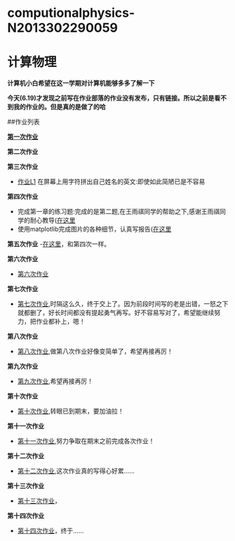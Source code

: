 # computionalphysics-N2013302290059
计算物理
======
**计算机小白希望在这一学期对计算机能够多多了解一下**

**今天(6.19)才发现之前写在作业部落的作业没有发布，只有链接。所以之前是看不到我的作业的。但是真的是做了的哈**

##作业列表

**[第一次作业](https://stackedit.io/editor)**

**第二次作业**

**第三次作业**
- [作业L1](https://raw.githubusercontent.com/tongqiancao/computionalphysics-N2013302290059/master/homework3/homework3.py) 在屏幕上用字符拼出自己姓名的英文:即使如此简陋已是不容易 

**第四次作业**
- 完成第一章的练习题:完成的是第二题,在王雨祺同学的帮助之下,感谢王雨祺同学的耐心教导([在这里](https://raw.githubusercontent.com/tongqiancao/computionalphysics-N2013302290059/master/homework4/homeworr4.2.py)
- 使用matplotlib完成图片的各种细节，认真写报告([在这里](https://www.zybuluo.com/tongqiancao/note/411867)

**第五次作业**
-[在这里](https://www.zybuluo.com/tongqiancao/note/335355)，和第四次一样。

**第六次作业**
- [第六次作业](https://www.zybuluo.com/tongqiancao/note/335412)

**第七次作业**
- [第七次作业](https://www.zybuluo.com/tongqiancao/note/396963),时隔这么久，终于交上了。因为前段时间写的老是出错，一怒之下就都删了，好长时间都没有提起勇气再写。好不容易写对了，希望能继续努力，把作业都补上，嗯！

**第八次作业**
- [第八次作业](https://www.zybuluo.com/tongqiancao/note/399135),做第八次作业好像变简单了，希望再接再厉！
 
**第九次作业**
- [第九次作业](https://www.zybuluo.com/tongqiancao/note/399877),希望再接再厉！

**第十次作业**
- [第十次作业](https://www.zybuluo.com/tongqiancao/note/408550),转眼已到期末，要加油拉！

**第十一次作业**
- [第十一次作业](https://www.zybuluo.com/tongqiancao/note/410322),努力争取在期末之前完成各次作业！

**第十二次作业**
- [第十二次作业](https://www.zybuluo.com/tongqiancao/note/411000),这次作业真的写得心好累……

**第十三次作业**
- [第十三次作业](https://www.zybuluo.com/tongqiancao/note/411735)，


**第十四次作业**
- [第十四次作业](https://www.zybuluo.com/tongqiancao/note/411876)，终于……

